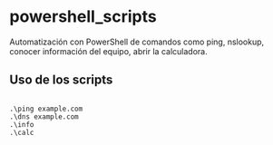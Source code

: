 # powershell_scripts
Automatización con PowerShell de comandos como ping, nslookup, conocer información del equipo, abrir la calculadora.

## Uso de los scripts

~~~~

.\ping example.com
.\dns example.com
.\info
.\calc
~~~~
